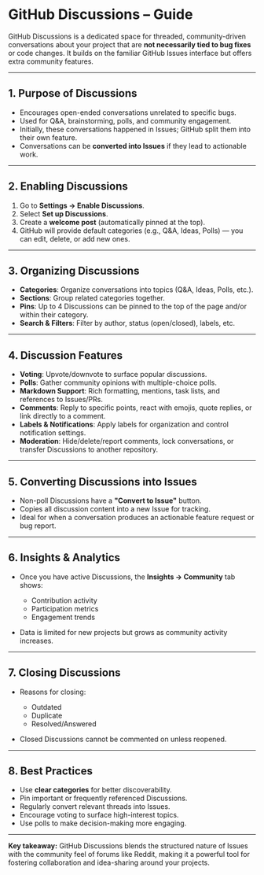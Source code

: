 # **GitHub Discussions – Guide**

GitHub Discussions is a dedicated space for threaded, community-driven conversations about your project that are **not necessarily tied to bug fixes** or code changes. It builds on the familiar GitHub Issues interface but offers extra community features.

---

## **1. Purpose of Discussions**

* Encourages open-ended conversations unrelated to specific bugs.
* Used for Q\&A, brainstorming, polls, and community engagement.
* Initially, these conversations happened in Issues; GitHub split them into their own feature.
* Conversations can be **converted into Issues** if they lead to actionable work.

---

## **2. Enabling Discussions**

1. Go to **Settings → Enable Discussions**.
2. Select **Set up Discussions**.
3. Create a **welcome post** (automatically pinned at the top).
4. GitHub will provide default categories (e.g., Q\&A, Ideas, Polls) — you can edit, delete, or add new ones.

---

## **3. Organizing Discussions**

* **Categories**: Organize conversations into topics (Q\&A, Ideas, Polls, etc.).
* **Sections**: Group related categories together.
* **Pins**: Up to 4 Discussions can be pinned to the top of the page and/or within their category.
* **Search & Filters**: Filter by author, status (open/closed), labels, etc.

---

## **4. Discussion Features**

* **Voting**: Upvote/downvote to surface popular discussions.
* **Polls**: Gather community opinions with multiple-choice polls.
* **Markdown Support**: Rich formatting, mentions, task lists, and references to Issues/PRs.
* **Comments**: Reply to specific points, react with emojis, quote replies, or link directly to a comment.
* **Labels & Notifications**: Apply labels for organization and control notification settings.
* **Moderation**: Hide/delete/report comments, lock conversations, or transfer Discussions to another repository.

---

## **5. Converting Discussions into Issues**

* Non-poll Discussions have a **"Convert to Issue"** button.
* Copies all discussion content into a new Issue for tracking.
* Ideal for when a conversation produces an actionable feature request or bug report.

---

## **6. Insights & Analytics**

* Once you have active Discussions, the **Insights → Community** tab shows:

  * Contribution activity
  * Participation metrics
  * Engagement trends
* Data is limited for new projects but grows as community activity increases.

---

## **7. Closing Discussions**

* Reasons for closing:

  * Outdated
  * Duplicate
  * Resolved/Answered
* Closed Discussions cannot be commented on unless reopened.

---

## **8. Best Practices**

* Use **clear categories** for better discoverability.
* Pin important or frequently referenced Discussions.
* Regularly convert relevant threads into Issues.
* Encourage voting to surface high-interest topics.
* Use polls to make decision-making more engaging.

---

**Key takeaway:** GitHub Discussions blends the structured nature of Issues with the community feel of forums like Reddit, making it a powerful tool for fostering collaboration and idea-sharing around your projects.
